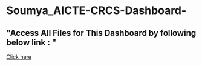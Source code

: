 # Soumya_AICTE-CRCS-Dashboard-

## "Access All Files for This Dashboard by following below link : "

[Click here](https://drive.google.com/file/d/1j13xNcLnXak3Np99ttFyM5WuNotF5Y2s/view?usp=sharing)
